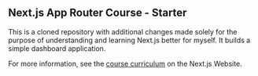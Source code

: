 ## Next.js App Router Course - Starter

This is a cloned repository with additional changes made solely for the purpose of understanding and learning Next.js better for myself. It builds a simple dashboard application. 

For more information, see the [course curriculum](https://nextjs.org/learn) on the Next.js Website.
